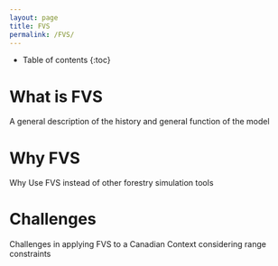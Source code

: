 ```yaml
---
layout: page
title: FVS
permalink: /FVS/
---
```



* Table of contents
{:toc}

# What is FVS
A general description of the history and general function of the model

# Why FVS
Why Use FVS instead of other forestry simulation tools

# Challenges
Challenges in applying FVS to a Canadian Context considering range constraints
